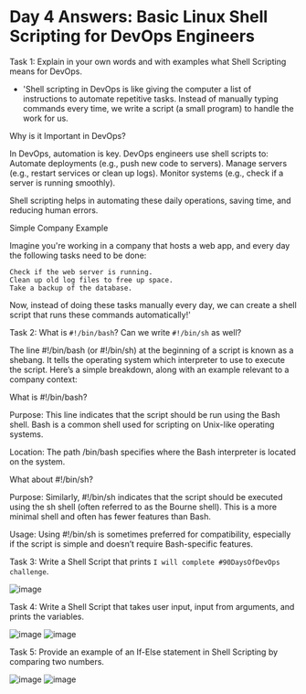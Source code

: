 
# Day 4 Answers: Basic Linux Shell Scripting for DevOps Engineers

Task 1: Explain in your own words and with examples what Shell Scripting means for DevOps.
- 'Shell scripting in DevOps is like giving the computer a list of instructions to automate repetitive tasks. Instead of manually typing commands every time, we write a script (a small program) to handle the work for us.

Why is it Important in DevOps?

In DevOps, automation is key. DevOps engineers use shell scripts to:
  Automate deployments (e.g., push new code to servers).
  Manage servers (e.g., restart services or clean up logs).
  Monitor systems (e.g., check if a server is running smoothly).

Shell scripting helps in automating these daily operations, saving time, and reducing human errors.

  Simple Company Example

  Imagine you're working in a company that hosts a web app, and every day the following tasks need to be done:

    Check if the web server is running.
    Clean up old log files to free up space.
    Take a backup of the database.

  Now, instead of doing these tasks manually every day, we can create a shell script that runs these commands automatically!'


Task 2: What is `#!/bin/bash`? Can we write `#!/bin/sh` as well?

The line #!/bin/bash (or #!/bin/sh) at the beginning of a script is known as a shebang. It tells the operating system which interpreter to use to execute the script. Here’s a simple breakdown, along with an example relevant to a company context:

What is #!/bin/bash?

Purpose: This line indicates that the script should be run using the Bash shell. Bash is a common shell used for scripting on Unix-like operating systems.

Location: The path /bin/bash specifies where the Bash interpreter is located on the system.

What about #!/bin/sh?

Purpose: Similarly, #!/bin/sh indicates that the script should be executed using the sh shell (often referred to as the Bourne shell). This is a more minimal shell and often has fewer features than Bash.

Usage: Using #!/bin/sh is sometimes preferred for compatibility, especially if the script is simple and doesn’t require Bash-specific features.

Task 3: Write a Shell Script that prints `I will complete #90DaysOfDevOps challenge`.

![image](https://github.com/Faizan2727/90DaysOfDevOps/blob/master/2024/day03/image/task3.png)

Task 4: Write a Shell Script that takes user input, input from arguments, and prints the variables.

![image](https://github.com/Faizan2727/90DaysOfDevOps/blob/master/2024/day03/image/task4.png)
![image](https://github.com/Faizan2727/90DaysOfDevOps/blob/master/2024/day03/image/task4.1.png)

Task 5: Provide an example of an If-Else statement in Shell Scripting by comparing two numbers.

![image](https://github.com/Faizan2727/90DaysOfDevOps/blob/master/2024/day03/image/task5.png)
![image](https://github.com/Faizan2727/90DaysOfDevOps/blob/master/2024/day03/image/task5.1.png)
